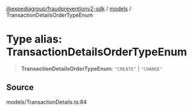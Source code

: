 [@expediagroup/fraudpreventionv2-sdk](../../index.md) / [models](../index.md) / TransactionDetailsOrderTypeEnum

# Type alias: TransactionDetailsOrderTypeEnum

> **TransactionDetailsOrderTypeEnum**: `"CREATE"` \| `"CHANGE"`

## Source

models/TransactionDetails.ts:84
